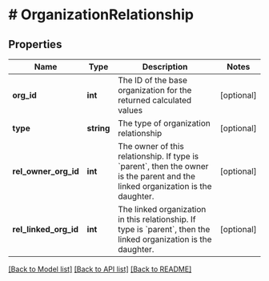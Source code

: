 # # OrganizationRelationship

## Properties

Name | Type | Description | Notes
------------ | ------------- | ------------- | -------------
**org_id** | **int** | The ID of the base organization for the returned calculated values | [optional]
**type** | **string** | The type of organization relationship | [optional]
**rel_owner_org_id** | **int** | The owner of this relationship. If type is &#x60;parent&#x60;, then the owner is the parent and the linked organization is the daughter. | [optional]
**rel_linked_org_id** | **int** | The linked organization in this relationship. If type is &#x60;parent&#x60;, then the linked organization is the daughter. | [optional]

[[Back to Model list]](../../README.md#models) [[Back to API list]](../../README.md#endpoints) [[Back to README]](../../README.md)
